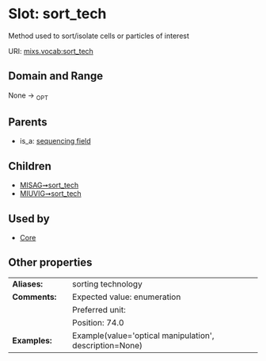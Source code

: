 
# Slot: sort_tech


Method used to sort/isolate cells or particles of interest

URI: [mixs.vocab:sort_tech](https://w3id.org/mixs/vocab/sort_tech)


## Domain and Range

None ->  <sub>OPT</sub> 

## Parents

 *  is_a: [sequencing field](sequencing_field.md)

## Children

 *  [MISAG➞sort_tech](MISAG_sort_tech.md)
 *  [MIUVIG➞sort_tech](MIUVIG_sort_tech.md)

## Used by

 * [Core](Core.md)

## Other properties

|  |  |  |
| --- | --- | --- |
| **Aliases:** | | sorting technology |
| **Comments:** | | Expected value: enumeration |
|  | | Preferred unit:  |
|  | | Position: 74.0 |
| **Examples:** | | Example(value='optical manipulation', description=None) |

